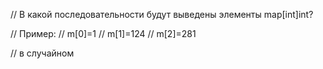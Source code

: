 // В какой последовательности будут выведены элементы map[int]int?

// Пример:
// m[0]=1
// m[1]=124
// m[2]=281


// в случайном